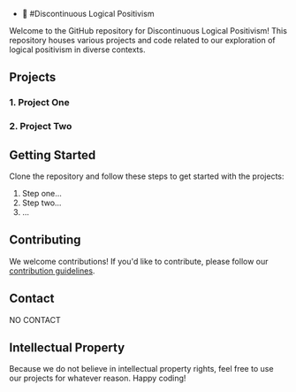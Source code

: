 - 👋 #Discontinuous Logical Positivism

Welcome to the GitHub repository for Discontinuous Logical Positivism! This repository houses various projects and code related to our exploration of logical positivism in diverse contexts.

## Projects

### 1. Project One





### 2. Project Two





## Getting Started

Clone the repository and follow these steps to get started with the projects:

1. Step one...
2. Step two...
3. ...

## Contributing

We welcome contributions! If you'd like to contribute, please follow our [contribution guidelines](link-to-contributing-guidelines).

## Contact

NO CONTACT

## Intellectual Property

Because we do not believe in intellectual property rights, feel free to use our projects for whatever reason.
Happy coding!

